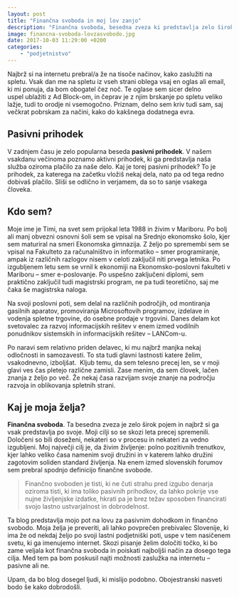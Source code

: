 ```yaml
---
layout: post
title: "Finančna svoboda in moj lov zanjo"
description: "Finančna svoboda, besedna zveza ki predstavlja zelo širok pojem. Kaj je to in kako jo razumem jaz."
image: financna-svoboda-lovzasvobodo.jpg
date: 2017-10-03 11:29:00 +0200
categories: 
    - "podjetnistvo"
---
```


Najbrž si na internetu prebral/a že na tisoče načinov, kako zaslužiti na spletu. Vsak dan me na spletu iz vseh strani oblega vsaj en oglas ali email, ki mi ponuja, da bom obogatel čez noč. Te oglase sem sicer delno uspel ublažiti z Ad Block-om, in čeprav je z njim brskanje po spletu veliko lažje, tudi to orodje ni vsemogočno. Priznam, delno sem kriv tudi sam, saj večkrat pobrskam za načini, kako do kakšnega dodatnega evra.

<h2>Pasivni prihodek</h2>

V zadnjem času je zelo popularna beseda <strong>pasivni prihodek</strong>. V našem vsakdanu večinoma poznamo aktivni prihodek, ki ga predstavlja naša služba oziroma plačilo za naše delo. Kaj je torej pasivni prihodek? To je prihodek, za katerega na začetku vložiš nekaj dela, nato pa od tega redno dobivaš plačilo. Sliši se odlično in verjamem, da so to sanje vsakega človeka.

<h2>Kdo sem?</h2>

Moje ime je Timi, na svet sem prijokal leta 1988 in živim v Mariboru. Po bolj ali manj obvezni osnovni šoli sem se vpisal na Srednjo ekonomsko šolo, kjer sem maturiral na smeri Ekonomska gimnazija. Z željo po spremembi sem se vpisal na Fakulteto za računalništvo in informatiko – smer programiranje, ampak iz različnih razlogov nisem v celoti zaključil niti prvega letnika. Po izgubljenem letu sem se vrnil k ekonomiji na Ekonomsko-poslovni fakulteti v Mariboru – smer e-poslovanje. Po uspešno zaključeni diplomi, sem praktično zaključil tudi magistrski program, ne pa tudi teoretično, saj me čaka še magistrska naloga.

Na svoji poslovni poti, sem delal na različnih področjih, od montiranja gasilnih aparatov, promoviranja Microsoftovih programov, izdelave in vodenja spletne trgovine, do osebne prodaje v trgovini. Danes delam kot svetovalec za razvoj informacijskih rešitev v enem izmed vodilnih ponudnikov sistemskih in informacijskih rešitev – LANCom-u.

Po naravi sem relativno priden delavec, ki mu najbrž manjka nekaj odločnosti in samozavesti. To sta tudi glavni lastnosti katere želim, vsakodnevno, izboljšat.  Kljub temu, da sem telesno precej len, se v moji glavi ves čas pletejo različne zamisli. Zase menim, da sem človek, lačen znanja z željo po več. Že nekaj časa razvijam svoje znanje na področju razvoja in oblikovanja spletnih strani.

<h2>Kaj je moja želja?</h2>

<strong>Finančna svoboda</strong>. Ta besedna zveza je zelo širok pojem in najbrž si ga vsak predstavlja po svoje. Moji cilji so se skozi leta precej spremenili. Določeni so bili doseženi, nekateri so v procesu in nekateri za vedno izgubljeni. Moj največji cilj je, da živim življenje: polno pozitivnih trenutkov, kjer lahko veliko časa namenim svoji družini in v katerem lahko družini zagotovim soliden standard življenja. Na enem izmed slovenskih forumov sem prebral spodnjo definicijo finančne svobode.

<blockquote>Finančno svoboden je tisti, ki ne čuti strahu pred izgubo denarja oziroma tisti, ki ima toliko pasivnih prihodkov, da lahko pokrije vse nujne življenjske izdatke, hkrati pa je brez težav sposoben financirati svojo lastno ustvarjalnost in dobrodelnost.</blockquote>

Ta blog predstavlja mojo pot na lovu za pasivnim dohodkom in finančno svobodo. Moja želja je preveriti, ali lahko povprečen prebivalec Slovenije, ki ima že od nekdaj željo po svoji lastni podjetniški poti, uspe v tem nasičenem svetu, ki ga imenujemo internet. Skozi pisanje želim določiti točko, ki bo zame veljala kot finančna svoboda in poiskati najboljši način za dosego tega cilja. Med tem pa bom poskusil najti možnosti zaslužka na internetu – pasivne ali ne.

Upam, da bo blog dosegel ljudi, ki mislijo podobno. Obojestranski nasveti bodo še kako dobrodošli.